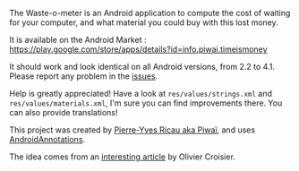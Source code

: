 The Waste-o-meter is an Android application to compute the cost of waiting for your computer, and what material you could buy with this lost money.

It is available on the Android Market : https://play.google.com/store/apps/details?id=info.piwai.timeismoney

It should work and look identical on all Android versions, from 2.2 to 4.1. Please report any problem in the [issues](https://github.com/pyricau/waste-o-meter/issues).

Help is greatly appreciated! Have a look at `res/values/strings.xml` and `res/values/materials.xml`, I'm sure you can find improvements there. You can also provide translations!

This project was created by [Pierre-Yves Ricau aka Piwaï](http://piwai.info), and uses [AndroidAnnotations](http://androidannotations.org).

The idea comes from an [interesting article](http://thecodersbreakfast.net/index.php?post/2012/08/26/equipez-vos-d%C3%A9veloppeurs) by Olivier Croisier.